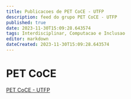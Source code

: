 ```yaml
---
title: Publicacoes de PET CoCE - UTFP 
description: feed do grupo PET CoCE - UTFP
published: true
date: 2023-11-30T15:09:28.643574
tags: Interdisciplinar, Computacao e Inclusao
editor: markdown
dateCreated: 2023-11-30T15:09:28.643574
---
```


# PET CoCE
[PET CoCE - UTFP](/grupo/93PETCoCEUTFP.md)
